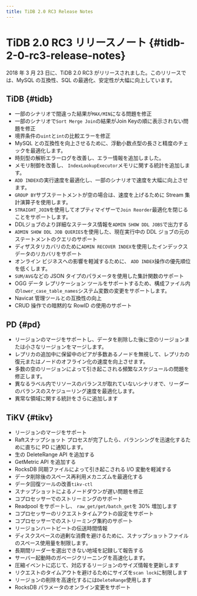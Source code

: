 ```yaml
---
title: TiDB 2.0 RC3 Release Notes
---
```


# TiDB 2.0 RC3 リリースノート {#tidb-2-0-rc3-release-notes}

2018 年 3 月 23 日に、TiDB 2.0 RC3 がリリースされました。このリリースでは、MySQL の互換性、SQL の最適化、安定性が大幅に向上しています。

## TiDB {#tidb}

-   一部のシナリオで間違った結果が`MAX/MIN`になる問題を修正
-   一部のシナリオで`Sort Merge Join`の結果がJoin Keyの順に表示されない問題を修正
-   境界条件の`uint`と`int`の比較エラーを修正
-   MySQL との互換性を向上させるために、浮動小数点型の長さと精度のチェックを最適化します。
-   時刻型の解析エラーログを改善し、エラー情報を追加しました。
-   メモリ制御を改善し、 `IndexLookupExecutor`メモリに関する統計を追加します。
-   `ADD INDEX`の実行速度を最適化し、一部のシナリオで速度を大幅に向上させます。
-   `GROUP BY`サブステートメントが空の場合は、速度を上げるために Stream 集計演算子を使用します。
-   `STRAIGHT_JOIN`を使用してオプティマイザーで`Join Reorder`最適化を閉じることをサポートします。
-   DDLジョブのより詳細なステータス情報を`ADMIN SHOW DDL JOBS`で出力する
-   `ADMIN SHOW DDL JOB QUERIES`を使用した、現在実行中の DDL ジョブの元のステートメントのクエリのサポート
-   ディザスタリカバリのために`ADMIN RECOVER INDEX`を使用したインデックスデータのリカバリをサポート
-   オンライン ビジネスへの影響を軽減するために、 `ADD INDEX`操作の優先順位を低くします。
-   `SUM/AVG`などの JSON タイプのパラメータを使用した集計関数のサポート
-   OGG データ レプリケーション ツールをサポートするため、構成ファイル内の`lower_case_table_names`システム変数の変更をサポートします。
-   Navicat 管理ツールとの互換性の向上
-   CRUD 操作での暗黙的な RowID の使用のサポート

## PD {#pd}

-   リージョンのマージをサポートし、データを削除した後に空のリージョンまたは小さなリージョンをマージします。
-   レプリカの追加中に保留中のピアが多数あるノードを無視して、レプリカの復元またはノードのオフライン化の速度を向上させます。
-   多数の空のリージョンによって引き起こされる頻繁なスケジュールの問題を修正します。
-   異なるラベル内でリソースのバランスが取れていないシナリオで、リーダーのバランスのスケジューリング速度を最適化します。
-   異常な領域に関する統計をさらに追加します

## TiKV {#tikv}

-   リージョンのマージをサポート
-   Raftスナップショット プロセスが完了したら、バランシングを迅速化するために直ちに PD に通知します。
-   生の DeleteRange API を追加する
-   GetMetric API を追加する
-   RocksDB 同期ファイルによって引き起こされる I/O 変動を軽減する
-   データ削除後のスペース再利用メカニズムを最適化する
-   データ回復ツールの改善`tikv-ctl`
-   スナップショットによるノードダウンが遅い問題を修正
-   コプロセッサーでのストリーミングのサポート
-   Readpool をサポートし、 `raw_get/get/batch_get`を 30% 増加します
-   コプロセッサーのリクエストタイムアウトの設定をサポート
-   コプロセッサーでのストリーミング集約のサポート
-   リージョンハートビートの伝送時間情報
-   ディスクスペースの過剰な消費を避けるために、スナップショットファイルのスペース使用量を制限します。
-   長期間リーダーを選出できない地域を記録して報告する
-   サーバー起動時のガベージクリーニングを高速化します。
-   圧縮イベントに応じて、対応するリージョンのサイズ情報を更新します
-   リクエストのタイムアウトを避けるためにサイズを`scan lock`に制限します
-   リージョンの削除を高速化するには`DeleteRange`使用します
-   RocksDB パラメータのオンライン変更をサポート
